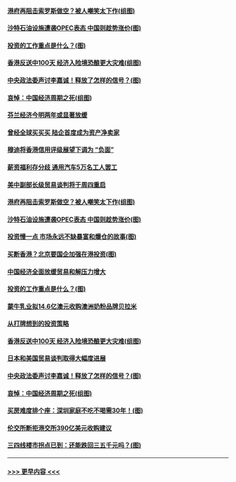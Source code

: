 #### [港府再阻击索罗斯做空？被人嘲笑太下作(组图)](../pages/p5/907637.md?t=09171344) 
#### [沙特石油设施遭袭OPEC表态 中国则趁势涨价(图)](../pages/p5/907570.md?t=09171344) 
#### [投资的工作重点是什么？(图)](../pages/p5/907561.md?t=09171344) 
#### [香港反送中100天 经济入险境恐酿更大灾难(组图)](../pages/p5/907533.md?t=09171344) 
#### [中央政法委声讨李嘉诚！释放了怎样的信号？(图)](../pages/p5/907522.md?t=09171344) 
#### [哀悼：中国经济周期之死(组图)](../pages/p5/907455.md?t=09171344) 
#### [芬兰经济今明两年或显著放缓](../pages/p5/907643.md?t=09171344) 
#### [曾经全球买买买 陆企首度成为资产净卖家](../pages/p5/907641.md?t=09171344) 
#### [穆迪将香港信用评级展望下调为 “负面”](../pages/p5/907640.md?t=09171344) 
#### [薪资福利存分歧 通用汽车5万名工人罢工](../pages/p5/907639.md?t=09171344) 
#### [美中副部长级贸易谈判将于周四重启](../pages/p5/907638.md?t=09171344) 
#### [港府再阻击索罗斯做空？被人嘲笑太下作(组图)](../pages/p5/907637.md?t=09171344) 
#### [沙特石油设施遭袭OPEC表态 中国则趁势涨价(图)](../pages/p5/907570.md?t=09171344) 
#### [投资慢一点 市场永远不缺暴富和爆仓的故事(图)](../pages/p5/907564.md?t=09171344) 
#### [买断香港？北京要国企加强在港投资(图)](../pages/p5/907582.md?t=09171344) 
#### [中国经济全面放缓贸易和解压力增大](../pages/p5/907579.md?t=09171344) 
#### [投资的工作重点是什么？(图)](../pages/p5/907561.md?t=09171344) 
#### [蒙牛乳业拟14.6亿澳元收购澳洲奶粉品牌贝拉米](../pages/p5/907571.md?t=09171344) 
#### [从打牌想到的投资策略](../pages/p5/907563.md?t=09171344) 
#### [香港反送中100天 经济入险境恐酿更大灾难(组图)](../pages/p5/907533.md?t=09171344) 
#### [日本和美国贸易谈判取得大幅度进展](../pages/p5/907527.md?t=09171344) 
#### [中央政法委声讨李嘉诚！释放了怎样的信号？(图)](../pages/p5/907522.md?t=09171344) 
#### [哀悼：中国经济周期之死(组图)](../pages/p5/907455.md?t=09171344) 
#### [买房难度排个座：深圳家庭不吃不喝需30年！(图)](../pages/p5/907463.md?t=09171344) 
#### [伦交所断拒港交所390亿美元收购建议](../pages/p5/907462.md?t=09171344) 
#### [三四线楼市拐点已到：还能跌回三五千元吗？(图)](../pages/p5/907461.md?t=09171344) 

----
#### [ >>> 更早内容 <<< ](../indexes/p5-earlier.md)
